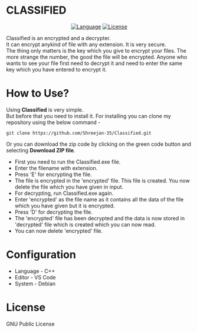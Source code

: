 # CLASSIFIED
<p align="center">
<a href="https://github.com/Shreejan-35/Classified"><img src="https://img.shields.io/badge/Language-c++-green.svg" alt="Language"></a>
<a href="https://github.com/Shreejan-35/Classified/blob/master/LICENSE"><img src="https://img.shields.io/badge/License-GNU-blue.svg" alt="License"></a>
</p>

Classified is an encrypted and a decrypter.
<br>
It can encrypt anykind of file with any extension. It is very secure.
<br>
The thing only matters is the key which you give to encrypt your files. The more strange the number, the good the file will be encrypted. Anyone who wants to see your file first need to decrypt it and need to enter the same key which you have entered to encrypt it.

# How to Use?
Using **Classified** is very simple. 
<br>
But before that you need to install it. For installing you can clone my repository using the below command - 
```
git clone https://github.com/Shreejan-35/Classified.git
```
Or you can download the zip code by clicking on the green code button and selecting **Download ZIP file**.

- First you need to run the Classified.exe file. 
- Enter the filename with extension.
- Press 'E' for encrypting the file. 
- The file is encrypted in the 'encrypted' file. This file is created. You now delete the file which you have given in input.
- For decrypting, run Classified.exe again.
- Enter 'encrypted' as the file name as it contains all the data of the file which you have given but it is encrypted.
- Press 'D' for decrypting the file.
- The 'encrypted' file has been decrypted and the data is now stored in 'decrypted' file which is created which you can now read.
- You can now delete 'encrypted' file.

# Configuration
- Language - C++
- Editor - VS Code
- System - Debian

# License
GNU Public License
